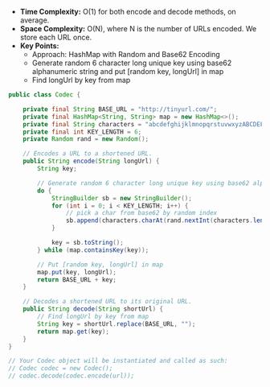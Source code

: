 - **Time Complexity:** O(1) for both encode and decode methods, on average.
- **Space Complexity:** O(N), where N is the number of URLs encoded. We store each URL once.
- **Key Points:**
    - Approach: HashMap with Random and Base62 Encoding
    - Generate random 6 character long unique key using base62 alphanumeric string and put [random key, longUrl] in map
    - Find longUrl by key from map

```java
public class Codec {

    private final String BASE_URL = "http://tinyurl.com/";
    private final HashMap<String, String> map = new HashMap<>();
    private final String characters = "abcdefghijklmnopqrstuvwxyzABCDEFGHIJKLMNOPQRSTUVWXYZ0123456789";
    private final int KEY_LENGTH = 6;
    private Random rand = new Random();

    // Encodes a URL to a shortened URL.
    public String encode(String longUrl) {
        String key;

        // Generate random 6 character long unique key using base62 alphanumeric string
        do {
            StringBuilder sb = new StringBuilder();
            for (int i = 0; i < KEY_LENGTH; i++) {
                // pick a char from base62 by random index
                sb.append(characters.charAt(rand.nextInt(characters.length())));
            }

            key = sb.toString();
        } while (map.containsKey(key));

        // Put [random key, longUrl] in map
        map.put(key, longUrl);
        return BASE_URL + key;  
    }

    // Decodes a shortened URL to its original URL.
    public String decode(String shortUrl) {
        // Find longUrl by key from map
        String key = shortUrl.replace(BASE_URL, "");
        return map.get(key);
    }
}

// Your Codec object will be instantiated and called as such:
// Codec codec = new Codec();
// codec.decode(codec.encode(url));
```